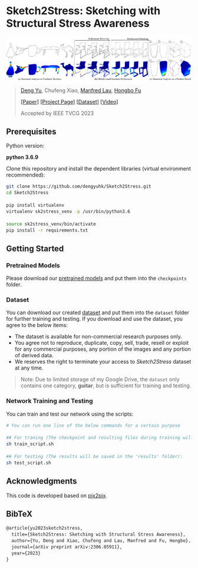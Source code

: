 # Sketch2Stress: Sketching with Structural Stress Awareness

![Teaser](fig/teaser.png)

> [Deng Yu](https://dengyuhk.github.io/), Chufeng Xiao, [Manfred Lau](https://www.scm.cityu.edu.hk/people/lau-chung-man-manfred), [Hongbo Fu](https://sweb.cityu.edu.hk/hongbofu/)
>
> [[Paper]](https://arxiv.org/abs/2306.05911) [[Project Page]](https://dengyuhk.github.io/Sketch2Stress/) [[Dataset]](#Dataset) [[Video]](https://www.youtube.com/watch?v=WLfEeeFJbYY)
>
> Accepted by IEEE TVCG 2023

## Prerequisites

Python version:

**python 3.6.9**

Clone this repository and install the dependent libraries (virtual environment recommended):

```bash
git clone https://github.com/dengyuhk/Sketch2Stress.git
cd Sketch2Stress

pip install virtualenv
virtualenv sk2stress_venv -p /usr/bin/python3.6

source sk2stress_venv/bin/activate
pip install -r requirements.txt 
```

## Getting Started

### Pretrained Models

Please download our [pretrained models](https://drive.google.com/file/d/1h4YdpRQ1H_ohvCtCxWxgV-x0siH01VfR/view?usp=sharing) and put them into the `checkpoints` folder.

### Dataset

You can download our created [dataset](https://drive.google.com/file/d/1EdItIZgZRyj8uHh1gWykjtBQZYTcrK6-/view?usp=sharing) and put them into the `dataset` folder for further training and testing. If you download and use the dataset, you agree to the below items:

* The dataset is available for non-commercial research purposes only.
* You agree not to reproduce, duplicate, copy, sell, trade, resell or exploit for any commercial purposes, any portion of the images and any portion of derived data.
* We reserves the right to terminate your access to *Sketch2Stress* dataset at any time.

> Note: Due to limited storage of my Google Drive, the `dataset` only contains one category, **guitar**, but is sufficient for training and testing.  

### Network Training and Testing

You can train and test our network using the scripts:

```bash
# You can run one line of the below commands for a certain purpose

## For traning (The checkpoint and resulting files during training will be saved in the 'checkpoints' folder):
sh train_script.sh

## For testing (The results will be saved in the 'results' folder):
sh test_script.sh
```

## Acknowledgments

This code is developed based on [pix2pix](https://github.com/phillipi/pix2pix).

## BibTeX

```tex
@article{yu2023sketch2stress,
  title={Sketch2Stress: Sketching with Structural Stress Awareness},
  author={Yu, Deng and Xiao, Chufeng and Lau, Manfred and Fu, Hongbo},
  journal={arXiv preprint arXiv:2306.05911},
  year={2023}
}
```

